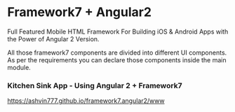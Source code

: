 Framework7 + Angular2
==========
Full Featured Mobile HTML Framework For Building iOS & Android Apps with the Power of Angular 2 Version.

All those framework7 components are divided into different UI components. As per the requirements you can declare those components inside the main module.

### Kitchen Sink App - Using Angular 2 + Framework7

https://ashvin777.github.io/framework7.angular2/www
